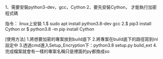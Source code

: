 1、需要安裝python3-dev，gcc，Cython
2、要先安裝Cython， 才能執行加密程式碼

指令：
linux上安裝 
1.$ sudo apt install python3.8-dev gcc
2.$ pip3 install Cython 
  or 
  $ python3.8 -m pip install Cython


[使用方法]
1.將想要加密的專案放到build底下
2.將專案在build底下的路徑寫到ini設定中
3.透過cmd進入Setup_Encryption下：python3.8 setup.py build_ext
4.完成檔案就會有一樣的專案名稱只是裡面的py都換成so
